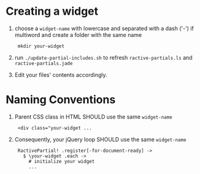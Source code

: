 # Creating a widget

1. choose a `widget-name` with lowercase and separated with a dash ('-') if multiword and create a folder with the same name

        mkdir your-widget

2. run `./update-partial-includes.sh` to refresh `ractive-partials.ls` and `ractive-partials.jade`
3. Edit your files' contents accordingly. 


# Naming Conventions 

1. Parent CSS class in HTML SHOULD use the same `widget-name`

        <div class="your-widget ...
    
2. Consequently, your jQuery loop SHOULD use the same `widget-name`

        RactivePartial! .register[-for-document-ready] ->
          $ \your-widget .each -> 
            # initialize your widget 
            ...
      

